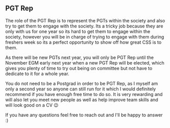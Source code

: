 ## PGT Rep
The role of the PGT Rep is to represent the PGTs within the society and also try to get them to engage with the society. Its a tricky job because they are only with us for one year so its hard to get them to engage within the society, however you will be in charge of trying to engage with them during freshers week so its a perfect opportunity to show off how great CSS is to them. 

As there will be new PGTs next year, you will only be PGT Rep until the November EGM early next year when a new PGT Rep will be elected, which gives you plenty of time to try out being on committee but not have to dedicate to it for a whole year. 

You do not need to be a Postgrad in order to be PGT Rep, as I myself am only a second year so anyone can still run for it which I would definitely recommend if you have enough free time to do so. It is very rewarding and will also let you meet new people as well as help improve team skills and will look good on a CV :wink:

If you have any questions feel free to reach out and I'll be happy to answer :)

